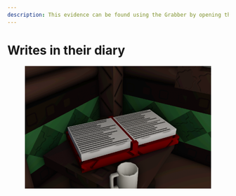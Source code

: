```yaml
---
description: This evidence can be found using the Grabber by opening the diary itself
---
```


# Writes in their diary

<figure><img src="../.gitbook/assets/image (2).png" alt=""><figcaption></figcaption></figure>
